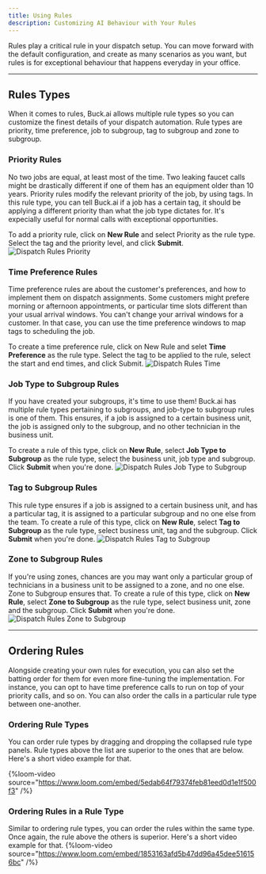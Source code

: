 ```yaml
---
title: Using Rules
description: Customizing AI Behaviour with Your Rules
---
```


Rules play a critical rule in your dispatch setup. You can move forward with the default configuration, and create as many scenarios as you want, but rules is for exceptional behaviour that happens everyday in your office.

---

## Rules Types

When it comes to rules, Buck.ai allows multiple rule types so you can customize the finest details of your dispatch automation. Rule types are priority, time preference, job to subgroup, tag to subgroup and zone to subgroup.

### Priority Rules

No two jobs are equal, at least most of the time. Two leaking faucet calls might be drastically different if one of them has an equipment older than 10 years. Priority rules modify the relevant priority of the job, by using tags. In this rule type, you can tell Buck.ai if a job has a certain tag, it should be applying a different priority than what the job type dictates for. It's expecially useful for normal calls with exceptional opportunities. 

To add a priority rule, click on __New Rule__ and select Priority as the rule type. Select the tag and the priority level, and click **Submit**. ![Dispatch Rules Priority](dispatch_rules_priority.png)

### Time Preference Rules

Time preference rules are about the customer's preferences, and how to implement them on dispatch assignments. Some customers might prefere morning or afternoon appointments, or particular time slots different than your usual arrival windows. You can't change your arrival windows for a customer. In that case, you can use the time preference windows to map tags to scheduling the job.

To create a time preference rule, click on New Rule and selet __Time Preference__ as the rule type. Select the tag to be applied to the rule, select the start and end times, and click Submit. ![Dispatch Rules Time](dispatch_rules_time.png)

### Job Type to Subgroup Rules

If you have created your subgroups, it's time to use them! Buck.ai has multiple rule types pertaining to subgroups, and job-type to subgroup rules is one of them. This ensures, if a job is assigned to a certain business unit, the job is assigned only to the subgroup, and no other technician in the business unit. 

To create a rule of this type, click on __New Rule__, select __Job Type to Subgroup__ as the rule type, select the business unit, job type and subgroup. Click __Submit__ when you're done. ![Dispatch Rules Job Type to Subgroup](dispatch_rules_jtsg.png)

### Tag to Subgroup Rules

This rule type ensures if a job is assigned to a certain business unit, and has a particular tag, it is assigned to a particular subgroup and no one else from the team. To create a rule of this type, click on __New Rule__, select  __Tag to Subgroup__ as the rule type, select business unit, tag and the subgroup. Click __Submit__ when you're done. ![Dispatch Rules Tag to Subgroup](dispatch_rules_ttsg.png)


### Zone to Subgroup Rules

If you're using zones, chances are you may want only a particular group of technicians in a business unit to be assigned to a zone, and no one else. Zone to Subgroup ensures that. To create a rule of this type, click on __New Rule__, select  __Zone to Subgroup__ as the rule type, select business unit, zone and the subgroup. Click __Submit__ when you're done. ![Dispatch Rules Zone to Subgroup](dispatch_rules_ztsg.png)

---

## Ordering Rules

Alongside creating your own rules for execution, you can also set the batting order for them for even more fine-tuning the implementation. For instance, you can opt to have time preference calls to run on top of your priority calls, and so on. You can also order the calls in a particular rule type between one-another.

### Ordering Rule Types

You can order rule types by dragging and dropping the collapsed rule type panels. Rule types above the list are superior to the ones that are below. Here's a short video example for that. 

{%loom-video source="https://www.loom.com/embed/5edab64f79374feb81eed0d1e1f500f3" /%}

### Ordering Rules in a Rule Type

Similar to ordering rule types, you can order the rules within the same type. Once again, the rule above the others is superior. Here's a short video example for that.
{%loom-video source="https://www.loom.com/embed/1853163afd5b47dd96a45dee516156bc" /%}

